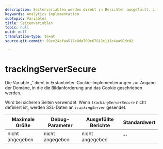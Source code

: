 ```yaml
---
description: Seitenvariablen werden direkt in Berichten ausgefüllt, z. B. pageName, List Props, List Variables usw.
keywords: Analytics Implementation
subtopic: Variables
title: Seitenvariablen
topic: null
uuid: null
translation-type: tm+mt
source-git-commit: 99ee24efaa517e8da700c67818c111c4aa90dc02

---
```



# trackingServerSecure

Die Variable „“ dient in Erstanbieter-Cookie-Implementierungen zur Angabe der Domäne, in die die Bildanforderung und das Cookie geschrieben werden.


<!-- 

trackingServerSecure.xml

 -->

Wird bei sicheren Seiten verwendet. Wenn *`trackingServerSecure`* nicht definiert ist, werden SSL-Daten an *`trackingServer`* gesendet.

| Maximale Größe | Debug-Parameter | Ausgefüllte Berichte | Standardwert |
|---|---|---|---|
| nicht angegeben | nicht angegeben | nicht angegeben | "" |


